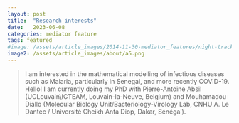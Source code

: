 ```yaml
---
layout: post
title:  "Research interests"
date:   2023-06-08 
categories: mediator feature
tags: featured
#image: /assets/article_images/2014-11-30-mediator_features/night-track.JPG
image2: /assets/article_images/about/a5.png
---
```




>I am interested in the mathematical modelling of infectious diseases such as Malaria, particularly in Senegal, and more recently COVID-19.
>Hello! I am currently doing my PhD with Pierre-Antoine Absil (UCLouvain\ICTEAM, Louvain-la-Neuve, Belgium) and Mouhamadou Diallo (Molecular Biology Unit/Bacteriology-Virology Lab, CNHU A. Le Dantec / Université Cheikh Anta Diop, Dakar, Sénégal).


